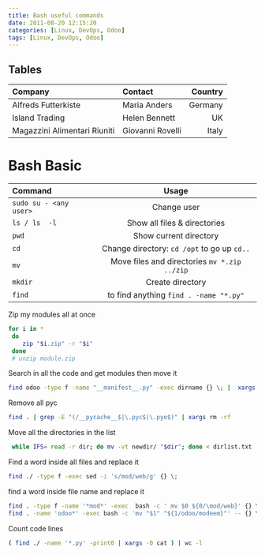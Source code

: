 ```yaml
---
title: Bash useful commands
date: 2011-08-20 12:15:20
categories: [Linux, DevOps, Odoo]
tags: [Linux, DevOps, Odoo]
---
```

## Tables

| Company                      | Contact          | Country |
|:-----------------------------|:-----------------|--------:|
| Alfreds Futterkiste          | Maria Anders     | Germany |
| Island Trading               | Helen Bennett    | UK      |
| Magazzini Alimentari Riuniti | Giovanni Rovelli | Italy   |

# Bash Basic

| Command | Usage |
|:------------ |:-------------:|
|`sudo su - <any user>` | Change user |
|`ls / ls  -l ` | Show all files & directories |
|`pwd` | Show current  directory |
|`cd` | Change directory: `cd /opt`  to go up `cd..` |
|`mv` | Move files and directories `mv *.zip ../zip` |
|`mkdir` | Create directory |
|`find` | to find anything `find . -name "*.py"` |

Zip my modules all at once

```sh
for i in *
 do
    zip "$i.zip" -r "$i"
 done
 # unzip module.zip
```
Search in all the code and get modules then move it

```sh
find odoo -type f -name "__manifest__.py" -exec dirname {} \; |  xargs -I % mv % code-lib
```
Remove all pyc
```sh
find . | grep -E "(/__pycache__$|\.pyc$|\.pyo$)" | xargs rm -rf
```
Move all the directories in the list
```sh
 while IFS= read -r dir; do mv -vt newdir/ "$dir"; done < dirlist.txt
```
Find a word inside all files and replace it
```sh
find ./ -type f -exec sed -i 's/mod/web/g' {} \;
```
find a word inside file name and replace it
```sh
find . -type f -name '*mod*' -exec  bash -c ' mv $0 ${0/\mod/web}' {} \;
find . -name 'odoo*' -exec bash -c 'mv "$1" "${1/odoo/modeem}"' -- {} \;
```
Count code lines
```sh
( find ./ -name '*.py' -print0 | xargs -0 cat ) | wc -l
```